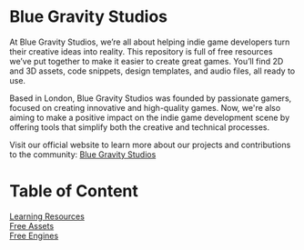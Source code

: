 # Blue Gravity Studios
At Blue Gravity Studios, we’re all about helping indie game developers turn their creative ideas into reality. This repository is full of free resources we’ve put together to make it easier to create great games. You’ll find 2D and 3D assets, code snippets, design templates, and audio files, all ready to use.

Based in London, Blue Gravity Studios was founded by passionate gamers, focused on creating innovative and high-quality games.  Now, we're also aiming to make a positive impact on the indie game development scene by offering tools that simplify both the creative and technical processes.

Visit our official website to learn more about our projects and contributions to the community: [Blue Gravity Studios](https://gravity.blue/)

# Table of Content

[Learning Resources](https://github.com/bluegravitystudios/gameassets/blob/main/learning-resources.md)  
[Free Assets](https://github.com/bluegravitystudios/gameassets/blob/main/free-assets.md)  
[Free Engines](https://github.com/bluegravitystudios/gameassets/blob/main/free-engines.md)  





